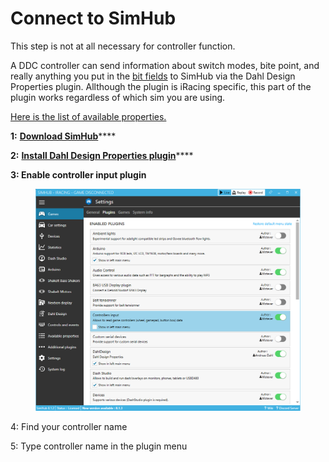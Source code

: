 # Connect to SimHub

This step is not at all necessary for controller function.

A DDC controller can send information about switch modes, bite point, and really anything you put in the [bit fields](field-placement.md) to SimHub via the Dahl Design Properties plugin. Allthough the plugin is iRacing specific, this part of the plugin works regardless of which sim you are using.&#x20;

[Here is the list of available properties.](https://dahl-design.gitbook.io/properties/properties/ddc)

**1:** [**Download SimHub**](https://www.simhubdash.com/download-2/)****

**2:** [**Install Dahl Design Properties plugin**](https://dahl-design.gitbook.io/properties/introduction/install)****

**3: Enable controller input plugin**

<figure><img src="../.gitbook/assets/image (1) (1) (1).png" alt=""><figcaption></figcaption></figure>

4: Find your controller name

5: Type controller name in the plugin menu



